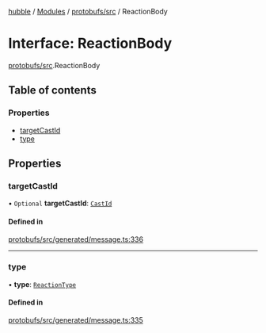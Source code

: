 [hubble](../README.md) / [Modules](../modules.md) / [protobufs/src](../modules/protobufs_src.md) / ReactionBody

# Interface: ReactionBody

[protobufs/src](../modules/protobufs_src.md).ReactionBody

## Table of contents

### Properties

- [targetCastId](protobufs_src.ReactionBody.md#targetcastid)
- [type](protobufs_src.ReactionBody.md#type)

## Properties

### targetCastId

• `Optional` **targetCastId**: [`CastId`](../modules/protobufs_src.md#castid)

#### Defined in

[protobufs/src/generated/message.ts:336](https://github.com/vinliao/hubble/blob/4e20c6c/packages/protobufs/src/generated/message.ts#L336)

___

### type

• **type**: [`ReactionType`](../enums/protobufs_src.ReactionType.md)

#### Defined in

[protobufs/src/generated/message.ts:335](https://github.com/vinliao/hubble/blob/4e20c6c/packages/protobufs/src/generated/message.ts#L335)
